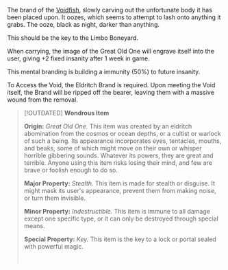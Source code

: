 ---
---

The brand of the [Voidfish](..\..\Beings\Gods%20and%20Deities\Voidfish.md), slowly carving out the unfortunate body it has been placed upon. 
It oozes, which seems to attempt to lash onto anything it grabs. 
The ooze, black as night, darker than anything. 

This should be the key to the Limbo Boneyard.

When carrying, the image of the Great Old One will engrave itself into the user, giving +2 fixed insanity after 1 week in game.

This mental branding is building a immunity (50%) to future insanity.

To Access the Void, the Eldritch Brand is required.
Upon meeting the Void itself, the Brand will be ripped off the bearer, leaving them with a massive wound from the removal.

 > 
 > \[!OUTDATED\]
 > **Wondrous Item**
 > 
 > **Origin:** *Great Old One.* This item was created by an eldritch abomination from the cosmos or ocean depths, or a cultist or warlock of such a being. Its appearance incorporates eyes, tentacles, mouths, and beaks, some of which might move on their own or whisper horrible gibbering sounds. Whatever its powers, they are great and terrible. Anyone using this item risks losing their mind, and few are brave or foolish enough to do so.
 > 
 > **Major Property:** *Stealth.* This item is made for stealth or disguise. It might mask its user's appearance, prevent them from making noise, or turn them invisible.
 > 
 > **Minor Property:** *Indestructible.* This item is immune to all damage except one specific type, or it can only be destroyed through special means.
 > 
 > **Special Property:** *Key.* This item is the key to a lock or portal sealed with powerful magic.
 > 
 >  
